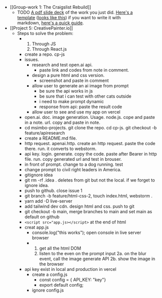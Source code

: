 - [[Group-work 1: The Craigslist Rebuild]]
	- TODO [A pdf slide deck](https://visme.co/blog/slide-deck/) of the work you just did. [Here's a template](https://github.com/msimbo/markdown-templates/blob/main/hackmd-demo-presentation.md) ([looks like this](https://hackmd.io/@deletosh/msb-tpl-slide#/)) if you want to write it with markdown, [here's a quick guide](https://hackmd.io/c/tutorials/%2Fs%2Fhow-to-create-slide-deck).
- [[Project 5: CreativePainter.io]]
	- Steps to solve the problem:
		- 1. Through JS
		  2. Through React.js
		- create a repo. cp-js
		- issues.
			- research and test open.ai api.
				- paste link and codes from note in comment.
			- design a pure html and css version.
				- screenshot and paste in comment
			- allow user to generate an ai image from prompt
				- be sure the api works in js
				- be sure that i can test with other cats outside
				- i need to make prompt dynamic
				- response from api: paste the result code
			- allow user to see and use my app on vercel
		- open.ai. doc. image generation. Usage. node.js. cope and paste in a note. url. copy and paste in note.
		- cd msimbo-projects. git clone the repo. cd cp-js. git checkout -b feature/apiresearch
		- create a README.md file.
		- http request. apenai.http. create an http request. paste the code there. run. it converts to webstorm.
		- api key. login. generate. copy the code. paste after Bearer in http file. run. copy generated url and test in brouser.
		- in front of prompt. change to a dog running. test
		- change prompt to civil right leaders in America.
		- gitignore idea
		- git rm -rf .idea . deletes from git but not the local. if we forget to ignore idea.
		- push to github. close issue 1
		- git branch -b feature/html-css-2, touch index.html, webstorm .
		- yarn add -D live-server
		- add tailwind dev cdn. design html and css. push to git
		- git checkout -b main, merge branches to main and set main as default on github
		- `<script src="app.js></script>` at the end of html
		- creat app.js
			- console.log("this works"); open console in live server browser
			- 1. get all the html DOM
			  2. listen to the even on the prompt input
			  2a. on the blur event, call the image generate API
			  2b. show the image in the browser
		- api key exist in local and production in vercel
			- create a config.js
				- const config = { API_KEY: "key"}
				- export default config;
			- ignore config.js
